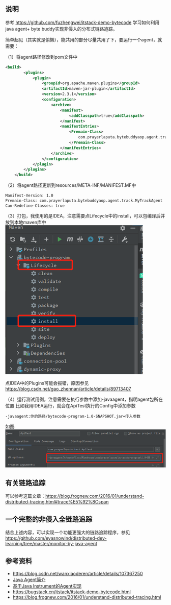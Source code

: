 ## 说明  

参考 https://github.com/fuzhengwei/itstack-demo-bytecode 学习如何利用java agent+ byte buddy实现非侵入的分布式链路追踪。

简单起见（其实就是偷懒），能共用的部分尽量共用了下，要运行一个agent，就需要：
  
（1）将agent路径修改到pom文件中  

```xml
<build>
        <plugins>
            <plugin>
                <groupId>org.apache.maven.plugins</groupId>
                <artifactId>maven-jar-plugin</artifactId>
                <version>2.3.1</version>
                <configuration>
                    <archive>
                        <manifest>
                            <addClasspath>true</addClasspath>
                        </manifest>
                        <manifestEntries>
                            <Premain-Class>
                                com.prayerlaputa.bytebuddyaop.agent.track.MyTrackAgent
                            </Premain-Class>
                        </manifestEntries>
                    </archive>
                </configuration>
            </plugin>
        </plugins>
    </build>
``` 

（2）将agent路径更新到resources/META-INF/MANIFEST.MF中  
```text
Manifest-Version: 1.0
Premain-Class: com.prayerlaputa.bytebuddyaop.agent.track.MyTrackAgent
Can-Redefine-Classes: true
```

（3）打包，我使用的是IDEA，注意需要点Lifecycle中的install，可以包编译后并放到本地maven库中
![](java-agent-build-demo.png)

点IDEA中的Plugins可能会报错，原因参见 https://blog.csdn.net/gao_zhennan/article/details/89713407

（4）运行测试用例，注意需要在执行参数中添加-javaagent，指明agent包所在位置 
比如我用IDEA运行，就会在ApiTest执行的Config中添加参数
```text
-javaagent:你的路径/bytecode-program-1.0-SNAPSHOT.jar=传入参数
```
如图:  
![](java-agent-run-config.png)


## 有关链路追踪  

可以参考这篇文章：https://blog.frognew.com/2016/01/understand-distributed-tracing.html#trace%E5%92%8Cspan

## 一个完整的非侵入全链路追踪  

结合上述内容，可以实现一个功能更强大的链路追踪程序，参见 https://github.com/evasnowind/distributed-dev-learning/tree/master/monitor-by-java-agent

## 参考资料   
- https://blog.csdn.net/wanxiaoderen/article/details/107367250
- [Java Agent简介](https://www.jianshu.com/p/63c328ca208d)
- [基于Java Instrument的Agent实现](https://www.jianshu.com/p/b72f66da679f)
- https://bugstack.cn/itstack/itstack-demo-bytecode.html 
- https://blog.frognew.com/2016/01/understand-distributed-tracing.html

